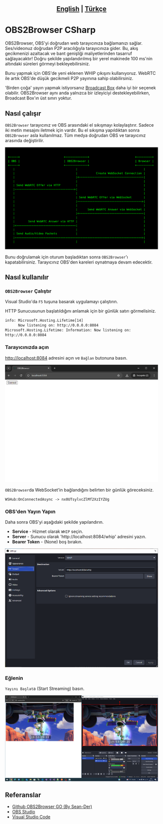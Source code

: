 ## <div align="center"><b><a href="README.md">English</a> | <a href="README_tr-TR.md">Türkçe</a></b></div>

# OBS2Browser CSharp

OBS2Browser, OBS'yi doğrudan web tarayıcınıza bağlamanızı sağlar. Ses/videonuz doğrudan P2P aracılığıyla tarayıcınıza gider. Bu, akış gecikmenizi azaltacak ve bant genişliği maliyetlerinden tasarruf sağlayacaktır! Doğru şekilde yapılandırılmış bir yerel makinede 100 ms'nin altındaki süreleri görmeyi bekleyebilirsiniz.

Bunu yapmak için OBS'de yeni eklenen WHIP çıkışını kullanıyoruz. WebRTC ile artık OBS'de düşük gecikmeli P2P yayınına sahip olabilirsiniz.

'Birden çoğa' yayın yapmak istiyorsanız [Broadcast Box](https://github.com/glimesh/broadcast-box) daha iyi bir seçenek olabilir.
OBS2Browser aynı anda yalnızca bir izleyiciyi destekleyebilirken, Broadcast Box'ın üst sınırı yoktur.

## Nasıl çalışır

`OBS2Browser` tarayıcınız ve OBS arasındaki el sıkışmayı kolaylaştırır. Sadece iki metin mesajını iletmek için vardır.
Bu el sıkışma yapıldıktan sonra `OBS2Browser` asla kullanılmaz. Tüm medya doğrudan OBS ve tarayıcınız arasında değiştirilir.

<img src="./assets/sequence-diagram.png">

Bunu doğrulamak için oturum başladıktan sonra `OBS2Browser`'ı kapatabilirsiniz. Tarayıcınız OBS'den kareleri oynatmaya devam edecektir.

## Nasıl kullanılır

### `OBS2Browser` Çalıştır

Visual Studio'da `F5` tuşuna basarak uygulamayı çalıştırın.

HTTP Sunucusunun başlatıldığını anlamak için bir günlük satırı görmelisiniz.

```console
info: Microsoft.Hosting.Lifetime[14]
      Now listening on: http://0.0.0.0:8084
Microsoft.Hosting.Lifetime: Information: Now listening on: http://0.0.0.0:8084
```

### Tarayıcınızda açın

[http://localhost:8084](http://localhost:8084) adresini açın ve `Bağlan` butonuna basın.

<img src="./assets/unconnected-browser.png">

`OBS2Browser`da WebSocket'in bağlandığını belirten bir günlük göreceksiniz.

```console
WSHub:OnConnectedAsync -> nx0UTsylvcZlMf2XzIYZUg
```

### OBS'den Yayın Yapın

Daha sonra OBS'yi aşağıdaki şekilde yapılandırın.

* **Service** - Hizmet olarak `WHIP` seçin.
* **Server** - Sunucu olarak 'http://localhost:8084/whip' adresini yazın.
* **Bearer Token** - (None) boş bırakın.

<img src="./assets/stream-obs.png">

### Eğlenin

`Yayını Başlat`a (Start Streaming) basın.

<img src="./assets/live-obs.png">

## Referanslar

* [Github OBS2Browser GO (By Sean-Der)](https://github.com/Sean-Der/OBS2Browser)
* [OBS Studio](https://obsproject.com/tr)
* [Visual Studio Code](https://code.visualstudio.com)
